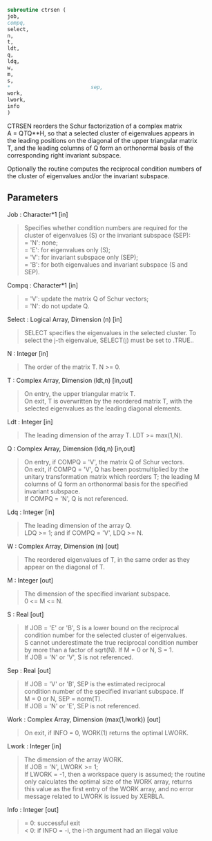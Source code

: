 ```fortran  
subroutine ctrsen (  
job,  
compq,  
select,  
n,  
t,  
ldt,  
q,  
ldq,  
w,  
m,  
s,  
*                          sep,  
work,  
lwork,  
info  
)  
```  
  
CTRSEN reorders the Schur factorization of a complex matrix  
A = Q*T*Q**H, so that a selected cluster of eigenvalues appears in  
the leading positions on the diagonal of the upper triangular matrix  
T, and the leading columns of Q form an orthonormal basis of the  
corresponding right invariant subspace.  
  
Optionally the routine computes the reciprocal condition numbers of  
the cluster of eigenvalues and/or the invariant subspace.  
  
## Parameters  
Job : Character*1 [in]  
> Specifies whether condition numbers are required for the  
> cluster of eigenvalues (S) or the invariant subspace (SEP):  
> = 'N': none;  
> = 'E': for eigenvalues only (S);  
> = 'V': for invariant subspace only (SEP);  
> = 'B': for both eigenvalues and invariant subspace (S and  
> SEP).  
  
Compq : Character*1 [in]  
> = 'V': update the matrix Q of Schur vectors;  
> = 'N': do not update Q.  
  
Select : Logical Array, Dimension (n) [in]  
> SELECT specifies the eigenvalues in the selected cluster. To  
> select the j-th eigenvalue, SELECT(j) must be set to .TRUE..  
  
N : Integer [in]  
> The order of the matrix T. N >= 0.  
  
T : Complex Array, Dimension (ldt,n) [in,out]  
> On entry, the upper triangular matrix T.  
> On exit, T is overwritten by the reordered matrix T, with the  
> selected eigenvalues as the leading diagonal elements.  
  
Ldt : Integer [in]  
> The leading dimension of the array T. LDT >= max(1,N).  
  
Q : Complex Array, Dimension (ldq,n) [in,out]  
> On entry, if COMPQ = 'V', the matrix Q of Schur vectors.  
> On exit, if COMPQ = 'V', Q has been postmultiplied by the  
> unitary transformation matrix which reorders T; the leading M  
> columns of Q form an orthonormal basis for the specified  
> invariant subspace.  
> If COMPQ = 'N', Q is not referenced.  
  
Ldq : Integer [in]  
> The leading dimension of the array Q.  
> LDQ >= 1; and if COMPQ = 'V', LDQ >= N.  
  
W : Complex Array, Dimension (n) [out]  
> The reordered eigenvalues of T, in the same order as they  
> appear on the diagonal of T.  
  
M : Integer [out]  
> The dimension of the specified invariant subspace.  
> 0 <= M <= N.  
  
S : Real [out]  
> If JOB = 'E' or 'B', S is a lower bound on the reciprocal  
> condition number for the selected cluster of eigenvalues.  
> S cannot underestimate the true reciprocal condition number  
> by more than a factor of sqrt(N). If M = 0 or N, S = 1.  
> If JOB = 'N' or 'V', S is not referenced.  
  
Sep : Real [out]  
> If JOB = 'V' or 'B', SEP is the estimated reciprocal  
> condition number of the specified invariant subspace. If  
> M = 0 or N, SEP = norm(T).  
> If JOB = 'N' or 'E', SEP is not referenced.  
  
Work : Complex Array, Dimension (max(1,lwork)) [out]  
> On exit, if INFO = 0, WORK(1) returns the optimal LWORK.  
  
Lwork : Integer [in]  
> The dimension of the array WORK.  
> If JOB = 'N', LWORK >= 1;  
> If LWORK = -1, then a workspace query is assumed; the routine  
> only calculates the optimal size of the WORK array, returns  
> this value as the first entry of the WORK array, and no error  
> message related to LWORK is issued by XERBLA.  
  
Info : Integer [out]  
> = 0:  successful exit  
> < 0:  if INFO = -i, the i-th argument had an illegal value  
  
